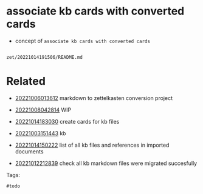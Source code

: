 # associate kb cards with converted cards

- concept of `associate kb cards with converted cards`

```
```

` zet/20221014191506/README.md `

# Related

- [20221006013612](/zet/20221006013612/README.md) markdown to zettelkasten conversion project

- [20221008042814](/zet/20221008042814/README.md) WIP

- [20221014183030](/zet/20221014183030/README.md) create cards for kb files
- [20221003151443](/zet/20221003151443/README.md) kb
- [20221014150222](/zet/20221014150222/README.md) list of all kb files and references in imported documents
- [20221012212839](/zet/20221012212839/README.md) check all kb markdown files were migrated succesfully

Tags:

    #todo
